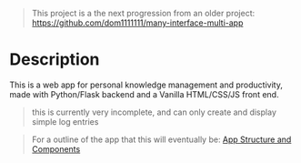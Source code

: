 
> This project is a the next progression from an older project: https://github.com/dom1111111/many-interface-multi-app

# Description

This is a web app for personal knowledge management and productivity, made with Python/Flask backend and a Vanilla HTML/CSS/JS front end.

> this is currently very incomplete, and can only create and display simple log entries

> For a outline of the app that this will eventually be: [App Structure and Components](docs/app_structure_components.md)


